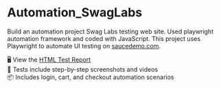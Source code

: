 # Automation_SwagLabs
Build an automation project Swag Labs testing web site. Used playwright automation framework and coded with JavaScript.
This project uses Playwright to automate UI testing on [saucedemo.com](https://www.saucedemo.com).

🖥️ View the [HTML Test Report](https://your-link.com/playwright-report/index.html)  
🎥 Tests include step-by-step screenshots and videos  
📦 Includes login, cart, and checkout automation scenarios
